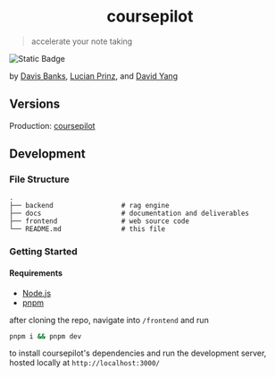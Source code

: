 <h1 align="center">coursepilot</h1>

> accelerate your note taking

<img alt="Static Badge" src="https://img.shields.io/badge/made%20with%20%3C3%20at-lmu-red?style=flat&labelColor=%230076A5&color=%23AB0C2F">

by [Davis Banks](), [Lucian Prinz](), and [David Yang]()

## Versions

Production: [coursepilot](https://coursepilot-0373030cb9f8.herokuapp.com/)

## Development

### File Structure

```
.
├── backend                 # rag engine
├── docs                    # documentation and deliverables
├── frontend                # web source code
└── README.md               # this file
```

### Getting Started

#### Requirements

- [Node.js]()
- [pnpm](https://pnpm.io/installation)

after cloning the repo, navigate into `/frontend` and run

```zsh
pnpm i && pnpm dev
```

to install coursepilot's dependencies and run the development server, hosted locally at `http://localhost:3000/`

